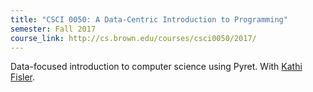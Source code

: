 ```yaml
---
title: "CSCI 0050: A Data-Centric Introduction to Programming"
semester: Fall 2017
course_link: http://cs.brown.edu/courses/csci0050/2017/
---
```


Data-focused introduction to computer science using Pyret. With [Kathi Fisler](https://cs.brown.edu/~kfisler/).
